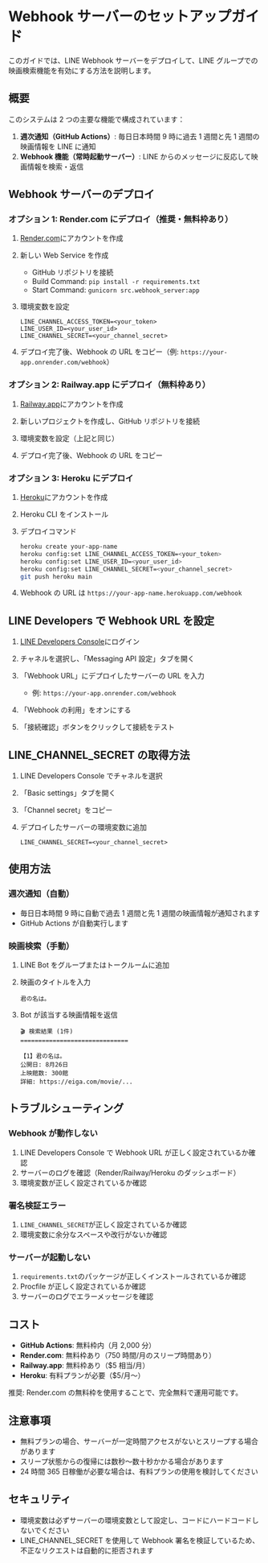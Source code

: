 # Webhook サーバーのセットアップガイド

このガイドでは、LINE Webhook サーバーをデプロイして、LINE グループでの映画検索機能を有効にする方法を説明します。

## 概要

このシステムは 2 つの主要な機能で構成されています：

1. **週次通知（GitHub Actions）**: 毎日日本時間 9 時に過去 1 週間と先 1 週間の映画情報を LINE に通知
2. **Webhook 機能（常時起動サーバー）**: LINE からのメッセージに反応して映画情報を検索・返信

## Webhook サーバーのデプロイ

### オプション 1: Render.com にデプロイ（推奨・無料枠あり）

1. [Render.com](https://render.com/)にアカウントを作成

2. 新しい Web Service を作成

   - GitHub リポジトリを接続
   - Build Command: `pip install -r requirements.txt`
   - Start Command: `gunicorn src.webhook_server:app`

3. 環境変数を設定

   ```
   LINE_CHANNEL_ACCESS_TOKEN=<your_token>
   LINE_USER_ID=<your_user_id>
   LINE_CHANNEL_SECRET=<your_channel_secret>
   ```

4. デプロイ完了後、Webhook の URL をコピー（例: `https://your-app.onrender.com/webhook`）

### オプション 2: Railway.app にデプロイ（無料枠あり）

1. [Railway.app](https://railway.app/)にアカウントを作成

2. 新しいプロジェクトを作成し、GitHub リポジトリを接続

3. 環境変数を設定（上記と同じ）

4. デプロイ完了後、Webhook の URL をコピー

### オプション 3: Heroku にデプロイ

1. [Heroku](https://heroku.com/)にアカウントを作成

2. Heroku CLI をインストール

3. デプロイコマンド

   ```bash
   heroku create your-app-name
   heroku config:set LINE_CHANNEL_ACCESS_TOKEN=<your_token>
   heroku config:set LINE_USER_ID=<your_user_id>
   heroku config:set LINE_CHANNEL_SECRET=<your_channel_secret>
   git push heroku main
   ```

4. Webhook の URL は `https://your-app-name.herokuapp.com/webhook`

## LINE Developers で Webhook URL を設定

1. [LINE Developers Console](https://developers.line.biz/console/)にログイン

2. チャネルを選択し、「Messaging API 設定」タブを開く

3. 「Webhook URL」にデプロイしたサーバーの URL を入力

   - 例: `https://your-app.onrender.com/webhook`

4. 「Webhook の利用」をオンにする

5. 「接続確認」ボタンをクリックして接続をテスト

## LINE_CHANNEL_SECRET の取得方法

1. LINE Developers Console でチャネルを選択

2. 「Basic settings」タブを開く

3. 「Channel secret」をコピー

4. デプロイしたサーバーの環境変数に追加
   ```
   LINE_CHANNEL_SECRET=<your_channel_secret>
   ```

## 使用方法

### 週次通知（自動）

- 毎日日本時間 9 時に自動で過去 1 週間と先 1 週間の映画情報が通知されます
- GitHub Actions が自動実行します

### 映画検索（手動）

1. LINE Bot をグループまたはトークルームに追加

2. 映画のタイトルを入力

   ```
   君の名は。
   ```

3. Bot が該当する映画情報を返信

   ```
   🎬 検索結果 (1件)
   ==============================

   【1】君の名は。
   公開日: 8月26日
   上映館数: 300館
   詳細: https://eiga.com/movie/...
   ```

## トラブルシューティング

### Webhook が動作しない

1. LINE Developers Console で Webhook URL が正しく設定されているか確認
2. サーバーのログを確認（Render/Railway/Heroku のダッシュボード）
3. 環境変数が正しく設定されているか確認

### 署名検証エラー

1. `LINE_CHANNEL_SECRET`が正しく設定されているか確認
2. 環境変数に余分なスペースや改行がないか確認

### サーバーが起動しない

1. `requirements.txt`のパッケージが正しくインストールされているか確認
2. Procfile が正しく設定されているか確認
3. サーバーのログでエラーメッセージを確認

## コスト

- **GitHub Actions**: 無料枠内（月 2,000 分）
- **Render.com**: 無料枠あり（750 時間/月のスリープ時間あり）
- **Railway.app**: 無料枠あり（$5 相当/月）
- **Heroku**: 有料プランが必要（$5/月〜）

推奨: Render.com の無料枠を使用することで、完全無料で運用可能です。

## 注意事項

- 無料プランの場合、サーバーが一定時間アクセスがないとスリープする場合があります
- スリープ状態からの復帰には数秒〜数十秒かかる場合があります
- 24 時間 365 日稼働が必要な場合は、有料プランの使用を検討してください

## セキュリティ

- 環境変数は必ずサーバーの環境変数として設定し、コードにハードコードしないでください
- LINE_CHANNEL_SECRET を使用して Webhook 署名を検証しているため、不正なリクエストは自動的に拒否されます
